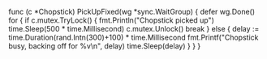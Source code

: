 func (c *Chopstick) PickUpFixed(wg *sync.WaitGroup) {
    defer wg.Done()
    for {
        if c.mutex.TryLock() {
            fmt.Println("Chopstick picked up")
            time.Sleep(500 * time.Millisecond)
            c.mutex.Unlock()
            break
        } else {
            delay := time.Duration(rand.Intn(300)+100) * time.Millisecond
            fmt.Printf("Chopstick busy, backing off for %v\n", delay)
            time.Sleep(delay)
        }
    }
}


